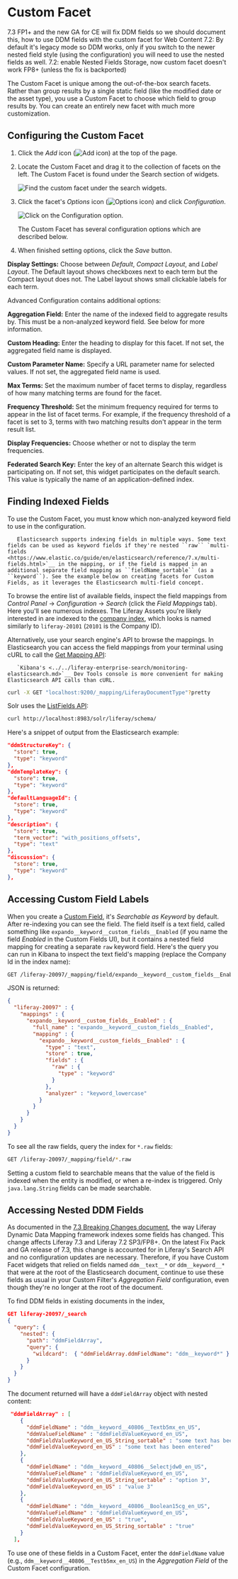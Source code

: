 # Custom Facet

7.3 FP1+ and the new GA for CE will fix DDM fields so we should document this, how to use DDM fields with the custom facet for Web Content
7.2: By default it's legacy mode so DDM works, only if you switch to the newer nested field style (using the configuration) you will need to use the nested fields as well.
7.2: enable Nested Fields Storage, now custom facet doesn't work FP8+ (unless the fix is backported)

The Custom Facet is unique among the out-of-the-box search facets. Rather than group results by a single static field (like the modified date or the asset type), you use a Custom Facet to choose which field to group results by. You can create an entirely new facet with much more customization.

## Configuring the Custom Facet

1. Click the _Add_ icon (![Add icon](../../../images/icon-add-app.png)) at the top of the page.

1. Locate the Custom Facet and drag it to the collection of facets on the left. The Custom Facet is found under the Search section of widgets.

   ![Find the custom facet under the search widgets.](custom-facet/images/01.png)

1. Click the facet's _Options_ icon (![Options icon](../../../images/icon-app-options.png)) and click *Configuration*.

   ![Click on the Configuration option.](custom-facet/images/02.png)

   The Custom Facet has several configuration options which are described below.

1. When finished setting options, click the *Save* button.

**Display Settings:** Choose between *Default*, *Compact Layout*, and *Label Layout*. The Default layout shows checkboxes next to each term but the Compact layout does not. The Label layout shows small clickable labels for each term.

Advanced Configuration contains additional options: 

**Aggregation Field:** Enter the name of the indexed field to aggregate results by. This must be a non-analyzed keyword field. See below for more information.

**Custom Heading:** Enter the heading to display for this facet. If not set, the aggregated field name is displayed.

**Custom Parameter Name:** Specify a URL parameter name for selected values. If not set, the aggregated field name is used.

**Max Terms:** Set the maximum number of facet terms to display, regardless of how many matching terms are found for the facet.

**Frequency Threshold:** Set the minimum frequency required for terms to appear in the list of facet terms. For example, if the frequency threshold of a facet is set to 3, terms with two matching results don't appear in the term result list.

**Display Frequencies:** Choose whether or not to display the term frequencies.

**Federated Search Key:** Enter the key of an alternate Search this widget is participating on. If not set, this widget participates on the default search. This value is typically the name of an application-defined index.


## Finding Indexed Fields

To use the Custom Facet, you must know which non-analyzed keyword field to use in the configuration. 

```tip::
   Elasticsearch supports indexing fields in multiple ways. Some text fields can be used as keyword fields if they're nested ``raw`` `multi-fields <https://www.elastic.co/guide/en/elasticsearch/reference/7.x/multi-fields.html>`__ in the mapping, or if the field is mapped in an additional separate field mapping as ``fieldName_sortable`` (as a ``keyword``). See the example below on creating facets for Custom Fields, as it leverages the Elasticsearch multi-field concept.
```

To browse the entire list of available fields, inspect the field mappings from *Control Panel* &rarr; *Configuration* &rarr; *Search* (click the *Field Mappings* tab). Here you'll see numerous indexes. The Liferay Assets you're likely interested in are indexed to the [company index](../../liferay-enterprise-search/cross-cluster-replication/cross-cluster-replication.md#liferay-dxp-decide-which-indexes-to-replicate-from-the-remote-cluster), which looks is named similarly to `liferay-20101` (`20101` is the Company ID).

Alternatively, use your search engine's API to browse the mappings. In Elasticsearch you can access the field mappings from your terminal using cURL to call the [Get Mapping API](https://www.elastic.co/guide/en/elasticsearch/reference/7.x/indices-get-mapping.html):

```tip::
   `Kibana's <../../liferay-enterprise-search/monitoring-elasticsearch.md>`__ Dev Tools console is more convenient for making Elasticsearch API calls than cURL.
```

 ```bash
curl -X GET "localhost:9200/_mapping/LiferayDocumentType"?pretty
 ```

Solr uses the [ListFields API](https://lucene.apache.org/solr/guide/6_6/schema-api.html#SchemaAPI-ListFields):

```bash
curl http://localhost:8983/solr/liferay/schema/
```

Here's a snippet of output from the Elasticsearch example:

```json
"ddmStructureKey": {
  "store": true,
  "type": "keyword"
},
"ddmTemplateKey": {
  "store": true,
  "type": "keyword"
},
"defaultLanguageId": {
  "store": true,
  "type": "keyword"
},
"description": {
  "store": true,
  "term_vector": "with_positions_offsets",
  "type": "text"
},
"discussion": {
  "store": true,
  "type": "keyword"
},
```

## Accessing Custom Field Labels 

When you create a [Custom Field](./../../../system-administration/configuring-liferay/adding-custom-fields.md), it's _Searchable as Keyword_ by default. After re-indexing you can see the field. The field itself is a text field, called something like `expando__keyword__custom_fields__Enabled` (if you name the field _Enabled_ in the Custom Fields UI), but it contains a nested field mapping for creating a separate `raw` keyword field. Here's the query you can run in Kibana to inspect the text field's mapping (replace the Company Id in the index name):

```bash 
GET /liferay-20097/_mapping/field/expando__keyword__custom_fields__Enabled
```

JSON is returned: 

```json
{
  "liferay-20097" : {
    "mappings" : {
      "expando__keyword__custom_fields__Enabled" : {
        "full_name" : "expando__keyword__custom_fields__Enabled",
        "mapping" : {
          "expando__keyword__custom_fields__Enabled" : {
            "type" : "text",
            "store" : true,
            "fields" : {
              "raw" : {
                "type" : "keyword"
              }
            },
            "analyzer" : "keyword_lowercase"
          }
        }
      }
    }
  }
}
```

To see all the raw fields, query the index for `*.raw` fields:

```bash 
GET /liferay-20097/_mapping/field/*.raw
```

Setting a custom field to searchable means that the value of the field is indexed when the entity is modified, or when a re-index is triggered. Only `java.lang.String` fields can be made searchable.

## Accessing Nested DDM Fields

As documented in the [7.3 Breaking Changes document](../../liferay-internals/reference/7-3-breaking-changes.md#dynamic-data-mapping-fields-in-elasticsearch-have-changed-to-a-nested-document), the way Liferay Dynamic Data Mapping framework indexes some fields has changed. This change affects Liferay 7.3 and Liferay 7.2 SP3/FP8+. On the latest Fix Pack and GA release of 7.3, this change is accounted for in Liferay's Search API and no configuration updates are necessary. Therefore, if you have Custom Facet widgets that relied on fields named `ddm__text__*` or `ddm__keyword__*` that were at the root of the Elasticsearch document, continue to use these fields as usual in your Custom Filter's _Aggregation Field_ configuration, even though they're no longer at the root of the document.

To find DDM fields in existing documents in the index,

```json
GET liferay-20097/_search
{
  "query": {
    "nested": {
      "path": "ddmFieldArray",
      "query": {
        "wildcard":  { "ddmFieldArray.ddmFieldName": "ddm__keyword*" }
      }
    }
  }
}

```
The document returned will have a `ddmFieldArray` object with nested content:

```json
 "ddmFieldArray" : [
    {
      "ddmFieldName" : "ddm__keyword__40806__Textb5mx_en_US",
      "ddmValueFieldName" : "ddmFieldValueKeyword_en_US",
      "ddmFieldValueKeyword_en_US_String_sortable" : "some text has been entered",
      "ddmFieldValueKeyword_en_US" : "some text has been entered"
    },
    {
      "ddmFieldName" : "ddm__keyword__40806__Selectjdw0_en_US",
      "ddmValueFieldName" : "ddmFieldValueKeyword_en_US",
      "ddmFieldValueKeyword_en_US_String_sortable" : "option 3",
      "ddmFieldValueKeyword_en_US" : "value 3"
    },
    {
      "ddmFieldName" : "ddm__keyword__40806__Boolean15cg_en_US",
      "ddmValueFieldName" : "ddmFieldValueKeyword_en_US",
      "ddmFieldValueKeyword_en_US" : "true",
      "ddmFieldValueKeyword_en_US_String_sortable" : "true"
    }
  ],
```

To use one of these fields in a Custom Facet, enter the `ddmFieldName` value (e.g., `ddm__keyword__40806__Testb5mx_en_US`) in the _Aggregation Field_ of the Custom Facet configuration.
